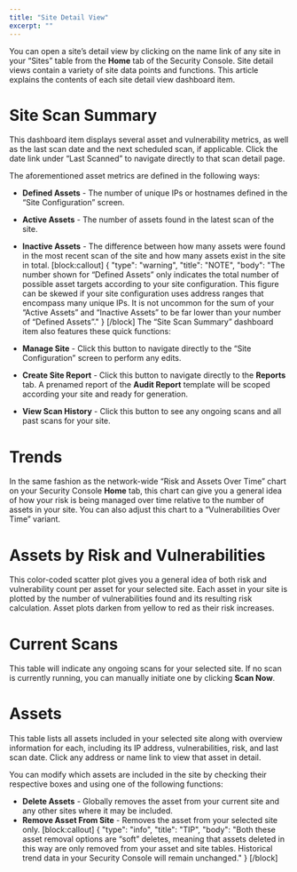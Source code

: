 ```yaml
---
title: "Site Detail View"
excerpt: ""
---
```

You can open a site’s detail view by clicking on the name link of any site in your “Sites” table from the **Home** tab of the Security Console.  Site detail views contain a variety of site data points and functions.  This article explains the contents of each site detail view dashboard item.

# Site Scan Summary

This dashboard item displays several asset and vulnerability metrics, as well as the last scan date and the next scheduled scan, if applicable.  Click the date link under “Last Scanned” to navigate directly to that scan detail page.

The aforementioned asset metrics are defined in the following ways:

* **Defined Assets** - The number of unique IPs or hostnames defined in the “Site Configuration” screen.
* **Active Assets** - The number of assets found in the latest scan of the site.
* **Inactive Assets** - The difference between how many assets were found in the most recent scan of the site and how many assets exist in the site in total.
[block:callout]
{
  "type": "warning",
  "title": "NOTE",
  "body": "The number shown for “Defined Assets” only indicates the total number of possible asset targets according to your site configuration.  This figure can be skewed if your site configuration uses address ranges that encompass many unique IPs.  It is not uncommon for the sum of your “Active Assets” and “Inactive Assets” to be far lower than your number of “Defined Assets”."
}
[/block]
The “Site Scan Summary” dashboard item also features these quick functions:

* **Manage Site** - Click this button to navigate directly to the “Site Configuration” screen to perform any edits.
* **Create Site Report** - Click this button to navigate directly to the **Reports** tab.  A prenamed report of the **Audit Report** template will be scoped according your site and ready for generation.
* **View Scan History** - Click this button to see any ongoing scans and all past scans for your site.

# Trends

In the same fashion as the network-wide “Risk and Assets Over Time” chart on your Security Console **Home** tab, this chart can give you a general idea of how your risk is being managed over time relative to the number of assets in your site.  You can also adjust this chart to a “Vulnerabilities Over Time” variant.

# Assets by Risk and Vulnerabilities

This color-coded scatter plot gives you a general idea of both risk and vulnerability count per asset for your selected site.  Each asset in your site is plotted by the number of vulnerabilities found and its resulting risk calculation.  Asset plots darken from yellow to red as their risk increases.

# Current Scans

This table will indicate any ongoing scans for your selected site.  If no scan is currently running, you can manually initiate one by clicking **Scan Now**.

# Assets

This table lists all assets included in your selected site along with overview information for each, including its IP address, vulnerabilities, risk, and last scan date.  Click any address or name link to view that asset in detail.

You can modify which assets are included in the site by checking their respective boxes and using one of the following functions:

* **Delete Assets** - Globally removes the asset from your current site and any other sites where it may be included.
* **Remove Asset From Site** - Removes the asset from your selected site only.
[block:callout]
{
  "type": "info",
  "title": "TIP",
  "body": "Both these asset removal options are “soft” deletes, meaning that assets deleted in this way are only removed from your asset and site tables.  Historical trend data in your Security Console will remain unchanged."
}
[/block]